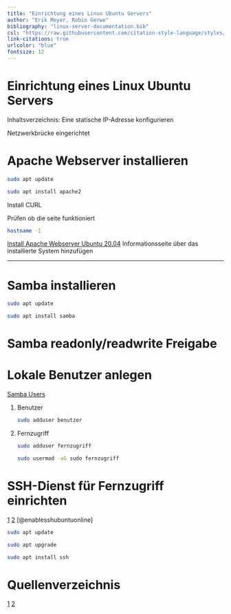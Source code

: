 ```yaml
---
title: "Einrichtung eines Linux Ubuntu Servers"
author: "Erik Meyer, Robin Gerwe"
bibliography: "linux-server-documentation.bib"
csl: "https://raw.githubusercontent.com/citation-style-language/styles/master/harvard-anglia-ruskin-university.csl"
link-citations: true
urlcolor: "blue"
fontsize: 12
---
```


<!-- # Netzwerkbrücke einrichten

![Netzwerkbrücke 1 \label{fig:1}](Screenshot%20Netzwerkbrücke%202021-04-28%20140429.png)

![Netzwerkbrücke 2 \label{fig:2}](Screenshot%20Netzwerkbrücke%202021-04-28%20140429.png) -->

# Einrichtung eines Linux Ubuntu Servers

Inhaltsverzeichnis:
Eine statische IP-Adresse konfigurieren

Netzwerkbrücke eingerichtet

# Apache Webserver installieren

```bash
sudo apt update 
```

```bash
sudo apt install apache2 
```

Install CURL

Prüfen ob die seite funktioniert

```bash
hostname -I
```

[Install Apache Webserver Ubuntu 20.04](https://www.digitalocean.com/community/tutorials/how-to-install-the-apache-web-server-on-ubuntu-20-04-de)
Informationsseite über das installierte System hinzufügen

---

# Samba installieren

 ```bash
 sudo apt update
 ```

 ```bash
 sudo apt install samba
 ```

# Samba readonly/readwrite Freigabe

# Lokale Benutzer anlegen

[Samba Users](https://www.thegeekdiary.com/how-to-add-or-delete-a-samba-user-under-linux/#:~:text=To%20add%20a%20new%20user,access%20to%20a%20samba%20share.)

1. Benutzer

    ```bash
    sudo adduser benutzer
    ```
2. Fernzugriff

    ```bash
    sudo adduser fernzugriff
    ```

    ```bash
    sudo usermod -aG sudo fernzugriff
    ```

# SSH-Dienst für Fernzugriff einrichten

[1](https://linuxize.com/post/how-to-enable-ssh-on-ubuntu-18-04/)
[2](https://www.cyberciti.biz/faq/ubuntu-linux-install-openssh-server/)
[@enablesshubuntuonline]

```bash
sudo apt update
```

```bash
sudo apt upgrade
```

```bash
sudo apt install ssh
```

# Quellenverzeichnis
[1](https://www.digitalocean.com/community/tutorials/how-to-install-the-apache-web-server-on-ubuntu-20-04-de)
[2](https://www.thegeekdiary.com/how-to-add-or-delete-a-samba-user-under-linux/#:~:text=To%20add%20a%20new%20user,access%20to%20a%20samba%20share.)